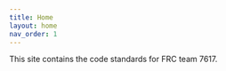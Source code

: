 ```yaml
---
title: Home
layout: home
nav_order: 1
---
```


This site contains the code standards for FRC team 7617.
